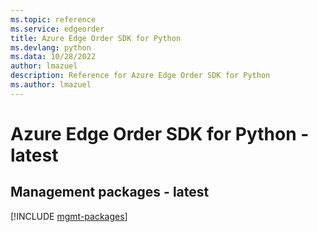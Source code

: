 ```yaml
---
ms.topic: reference
ms.service: edgeorder
title: Azure Edge Order SDK for Python
ms.devlang: python
ms.data: 10/28/2022
author: lmazuel
description: Reference for Azure Edge Order SDK for Python
ms.author: lmazuel
---
```

# Azure Edge Order SDK for Python - latest

## Management packages - latest
[!INCLUDE [mgmt-packages](edge-order-mgmt-index.md)]